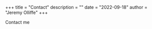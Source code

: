 +++
title = "Contact"
description = ""
date = "2022-09-18"
author = "Jeremy Olliffe"
+++

Contact me
